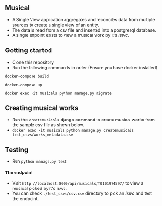 ## Musical

- A Single View application aggregates and reconciles data from multiple sources to create a single view of an entity.
- The data is read from a csv file and inserted into a postgresql database.
- A single enpoint exists to view a musical work by it's _iswc_.

## Getting started

- Clone this repository
- Run the following commands in order (Ensure you have docker installed)

```
docker-compose build

docker-compose up

docker exec -it musicals python manage.py migrate
```

## Creating musical works

- Run the `createmusicals` django command to create musical works from the sample csv file as shown below.
- `docker exec -it musicals python manage.py createmusicals test_csvs/works_metadata.csv`

## Testing

- Run `python manage.py test`

#### The endpoint

- Visit `http://localhost:8000/api/musicals/T0101974597/` to view a musical picked by it's iswc.
- You can check `./test_csvs/csv.csv` directory to pick an _iswc_ and test the endpoint.
